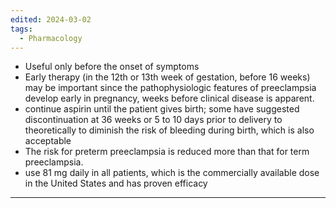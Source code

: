 ```yaml
---
edited: 2024-03-02
tags:
  - Pharmacology
---
```

- Useful only before the onset of symptoms 
- Early therapy (in the 12th or 13th week of gestation, before 16 weeks) may be important since the pathophysiologic features of preeclampsia develop early in pregnancy, weeks before clinical disease is apparent.
- continue aspirin until the patient gives birth; some have suggested discontinuation at 36 weeks or 5 to 10 days prior to delivery to theoretically to diminish the risk of bleeding during birth, which is also acceptable
- The risk for preterm preeclampsia is reduced more than that for term preeclampsia.
- use 81 mg daily in all patients, which is the commercially available dose in the United States and has proven efficacy
---
